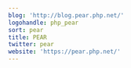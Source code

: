 ```yaml
---
blog: 'http://blog.pear.php.net/'
logohandle: php_pear
sort: pear
title: PEAR
twitter: pear
website: 'https://pear.php.net/'
---
```

